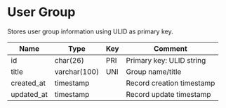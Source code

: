 # User Group

Stores user group information using ULID as primary key.

| Name       | Type         | Key | Comment                   |
|------------|--------------|-----|---------------------------|
| id         | char(26)     | PRI | Primary key: ULID string  |
| title      | varchar(100) | UNI | Group name/title          |
| created_at | timestamp    |     | Record creation timestamp |
| updated_at | timestamp    |     | Record update timestamp   |
